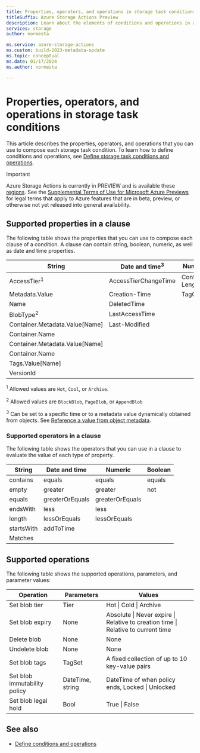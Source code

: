 ```yaml
---
title: Properties, operators, and operations in storage task conditions
titleSuffix: Azure Storage Actions Preview
description: Learn about the elements of conditions and operations in a storage task.
services: storage
author: normesta

ms.service: azure-storage-actions
ms.custom: build-2023-metadata-update
ms.topic: conceptual
ms.date: 01/17/2024
ms.author: normesta

---
```


# Properties, operators, and operations in storage task conditions

This article describes the properties, operators, and operations that you can use to compose each storage task condition. To learn how to define conditions and operations, see [Define storage task conditions and operations](storage-task-conditions-operations-edit.md).

> [!IMPORTANT]
> Azure Storage Actions is currently in PREVIEW and is available these [regions](../overview.md#supported-regions).
> See the [Supplemental Terms of Use for Microsoft Azure Previews](https://azure.microsoft.com/support/legal/preview-supplemental-terms/) for legal terms that apply to Azure features that are in beta, preview, or otherwise not yet released into general availability.

## Supported properties in a clause

The following table shows the properties that you can use to compose each clause of a condition. A clause can contain string, boolean, numeric, as well as date and time properties.

| String                         | Date and time<sup>3</sup> | Numeric        | Boolean          |
|--------------------------------|---------------------------|----------------|------------------|
| AccessTier<sup>1</sup>         | AccessTierChangeTime      | Content-Length | Deleted          |
| Metadata.Value                 | Creation-Time             | TagCount       | IsCurrentVersion |
| Name                           | DeletedTime               |                |                  |
| BlobType<sup>2</sup>           | LastAccessTime            |                |                  |
| Container.Metadata.Value[Name] | Last-Modified             |                |                  |
| Container.Name                 |                           |                |                  |
| Container.Metadata.Value[Name] |                           |                |                  |
| Container.Name                 |                           |                |                  |
| Tags.Value[Name]               |                           |                |                  |
| VersionId                      |                           |                |                  |

<sup>1</sup>    Allowed values are `Hot`, `Cool`, or `Archive`.

<sup>2</sup>    Allowed values are `BlockBlob`, `PageBlob`, or `AppendBlob`

<sup>3</sup>    Can be set to a specific time or to a metadata value dynamically obtained from objects. See [Reference a value from object metadata](storage-task-conditions-operations-edit.md#reference-a-value-from-object-metadata).

### Supported operators in a clause

The following table shows the operators that you can use in a clause to evaluate the value of each type of property.

| String | Date and time | Numeric | Boolean |
|---|---|---|---|
| contains | equals |equals | equals |
| empty | greater | greater | not |
| equals | greaterOrEquals |greaterOrEquals ||
| endsWith | less | less ||
| length | lessOrEquals | lessOrEquals ||
| startsWith | addToTime | ||
| Matches |  | ||

## Supported operations

The following table shows the supported operations, parameters, and parameter values:

| Operation                    | Parameters           | Values                                         |
|------------------------------|----------------------|------------------------------------------------|
| Set blob tier                | Tier                 | Hot \| Cold \| Archive |
| Set blob expiry              | None                 | Absolute \| Never expire \| Relative to creation time \| Relative to current time |
| Delete blob                  | None                 | None                                           |
| Undelete blob                | None                 | None                                           |
| Set blob tags                | TagSet               | A fixed collection of up to 10 key-value pairs |
| Set blob immutability policy | DateTime, string | DateTime of when policy ends, Locked \| Unlocked                                |
| Set blob legal hold          | Bool | True \| False                           |

## See also

- [Define conditions and operations](storage-task-conditions-operations-edit.md)
